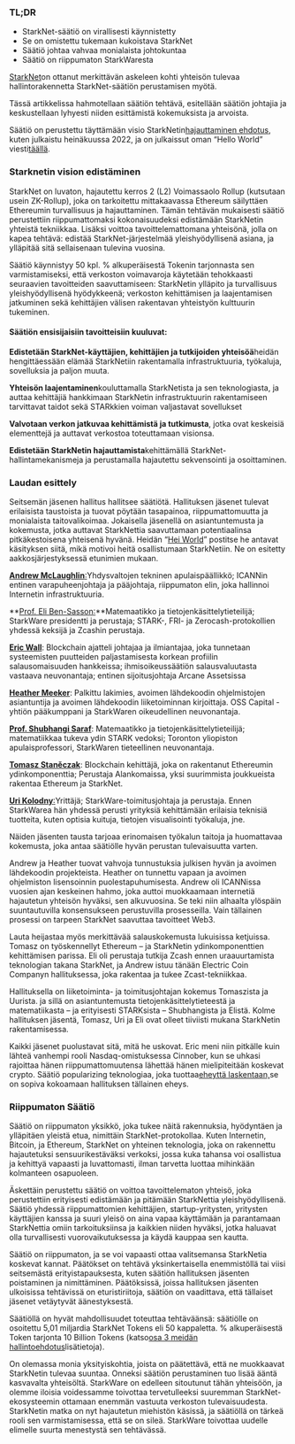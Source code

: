 ### TL;DR

* StarkNet-säätiö on virallisesti käynnistetty
* Se on omistettu tukemaan kukoistava StarkNet
* Säätiö johtaa vahvaa monialaista johtokuntaa
* Säätiö on riippumaton StarkWaresta

[StarkNet](https://starknet.io/)on ottanut merkittävän askeleen kohti yhteisön tulevaa hallintorakennetta StarkNet-säätiön perustamisen myötä.

Tässä artikkelissa hahmotellaan säätiön tehtävä, esitellään säätiön johtajia ja keskustellaan lyhyesti niiden esittämistä kokemuksista ja arvoista.

Säätiö on perustettu täyttämään visio StarkNetin[hajauttaminen ehdotus](https://medium.com/starkware/part-1-starknet-sovereignty-a-decentralization-proposal-bca3e98a01ef), kuten julkaistu heinäkuussa 2022, ja on julkaissut oman “Hello World” viesti[täällä](https://medium.com/@StarkNet_Foundation/7bd55d5dbc59).

### Starknetin vision edistäminen

StarkNet on luvaton, hajautettu kerros 2 (L2) Voimassaolo Rollup (kutsutaan usein ZK-Rollup), joka on tarkoitettu mittakaavassa Ethereum säilyttäen Ethereumin turvallisuus ja hajauttaminen. Tämän tehtävän mukaisesti säätiö perustettiin riippumattomaksi kokonaisuudeksi edistämään StarkNetin yhteistä tekniikkaa. Lisäksi voittoa tavoittelemattomana yhteisönä, jolla on kapea tehtävä: edistää StarkNet-järjestelmää yleishyödyllisenä asiana, ja ylläpitää sitä sellaisenaan tulevina vuosina.

Säätiö käynnistyy 50 kpl. % alkuperäisestä Tokenin tarjonnasta sen varmistamiseksi, että verkoston voimavaroja käytetään tehokkaasti seuraavien tavoitteiden saavuttamiseen: StarkNetin ylläpito ja turvallisuus yleishyödyllisenä hyödykkeenä; verkoston kehittämisen ja laajentamisen jatkuminen sekä kehittäjien välisen rakentavan yhteistyön kulttuurin tukeminen.

#### **Säätiön ensisijaisiin tavoitteisiin kuuluvat:**

**Edistetään StarkNet-käyttäjien, kehittäjien ja tutkijoiden yhteisöä**heidän hengittäessään elämää StarkNetiin rakentamalla infrastruktuuria, työkaluja, sovelluksia ja paljon muuta.

**Yhteisön laajentaminen**kouluttamalla StarkNetista ja sen teknologiasta, ja auttaa kehittäjiä hankkimaan StarkNetin infrastruktuurin rakentamiseen tarvittavat taidot sekä STARkkien voiman valjastavat sovellukset

**Valvotaan verkon jatkuvaa kehittämistä ja tutkimusta**, jotka ovat keskeisiä elementtejä ja auttavat verkostoa toteuttamaan visionsa.

**Edistetään StarkNetin hajauttamista**kehittämällä StarkNet-hallintamekanismeja ja perustamalla hajautettu sekvensointi ja osoittaminen.

### **Laudan esittely**

Seitsemän jäsenen hallitus hallitsee säätiötä. Hallituksen jäsenet tulevat erilaisista taustoista ja tuovat pöytään tasapainoa, riippumattomuutta ja monialaista taitovalikoimaa. Jokaisella jäsenellä on asiantuntemusta ja kokemusta, jotka auttavat StarkNettia saavuttamaan potentiaalinsa pitkäkestoisena yhteisenä hyvänä. Heidän “[Hei World](https://medium.com/@StarkNet_Foundation/7bd55d5dbc59)” postitse he antavat käsityksen siitä, mikä motivoi heitä osallistumaan StarkNetiin. Ne on esitetty aakkosjärjestyksessä etunimien mukaan.

[**Andrew McLaughlin**:](https://andrew.mclaughl.in/about-me)Yhdysvaltojen tekninen apulaispäällikkö; ICANNin entinen varapuheenjohtaja ja pääjohtaja, riippumaton elin, joka hallinnoi Internetin infrastruktuuria.

**[Prof. Eli Ben-Sasson:](https://starkware.co/media-kit/?founder=Eli#founders)**Matemaatikko ja tietojenkäsittelytieteilijä; StarkWare presidentti ja perustaja; STARK-, FRI- ja Zerocash-protokollien yhdessä keksijä ja Zcashin perustaja.

**[Eric Wall](https://en.wikipedia.org/wiki/Eric_Wall_(researcher))**: Blockchain ajatteli johtajaa ja ilmiantajaa, joka tunnetaan systeemisten puutteiden paljastamisesta korkean profiilin salausomaisuuden hankkeissa; ihmisoikeussäätiön salausvaluutasta vastaava neuvonantaja; entinen sijoitusjohtaja Arcane Assetsissa

**[Heather Meeker](https://www.techlawpartners.com/heather)**: Palkittu lakimies, avoimen lähdekoodin ohjelmistojen asiantuntija ja avoimen lähdekoodin liiketoiminnan kirjoittaja. OSS Capital -yhtiön pääkumppani ja StarkWaren oikeudellinen neuvonantaja.

**[Prof. Shubhangi Saraf](https://www.math.toronto.edu/ssaraf/)**: Matemaatikko ja tietojenkäsittelytieteilijä; matematiikkaa tukeva ydin STARK vedoksi; Toronton yliopiston apulaisprofessori, StarkWaren tieteellinen neuvonantaja.

**[Tomasz Staněczak](https://www.linkedin.com/in/tomaszkajetanstanczak/?originalSubdomain=uk)**: Blockchain kehittäjä, joka on rakentanut Ethereumin ydinkomponenttia; Perustaja Alankomaissa, yksi suurimmista joukkueista rakentaa Ethereum ja StarkNet.

[**Uri Kolodny**:](https://starkware.co/media-kit/?founder=Uri#founders)Yrittäjä; StarkWare-toimitusjohtaja ja perustaja. Ennen StarkWarea hän yhdessä perusti yrityksiä kehittämään erilaisia teknisiä tuotteita, kuten optisia kuituja, tietojen visualisointi työkaluja, jne.

Näiden jäsenten tausta tarjoaa erinomaisen työkalun taitoja ja huomattavaa kokemusta, joka antaa säätiölle hyvän perustan tulevaisuutta varten.

Andrew ja Heather tuovat vahvoja tunnustuksia julkisen hyvän ja avoimen lähdekoodin projekteista. Heather on tunnettu vapaan ja avoimen ohjelmiston lisensoinnin puolestapuhumisesta. Andrew oli ICANNissa vuosien ajan keskeinen hahmo, joka auttoi muokkaamaan internetiä hajautetun yhteisön hyväksi, sen alkuvuosina. Se teki niin alhaalta ylöspäin suuntautuvilla konsensukseen perustuvilla prosesseilla. Vain tällainen prosessi on tarpeen StarkNet saavuttaa tavoitteet Web3.

Lauta heijastaa myös merkittävää salauskokemusta lukuisissa ketjuissa. Tomasz on työskennellyt Ethereum – ja StarkNetin ydinkomponenttien kehittämisen parissa. Eli oli perustaja tutkija Zcash ennen uraauurtamista teknologian takana StarkNet, ja Andrew istuu tänään Electric Coin Companyn hallituksessa, joka rakentaa ja tukee Zcast-tekniikkaa.

Hallituksella on liiketoiminta- ja toimitusjohtajan kokemus Tomaszista ja Uurista. ja sillä on asiantuntemusta tietojenkäsittelytieteestä ja matematiikasta – ja erityisesti STARKsista – Shubhangista ja Elistä. Kolme hallituksen jäsentä, Tomasz, Uri ja Eli ovat olleet tiiviisti mukana StarkNetin rakentamisessa.

Kaikki jäsenet puolustavat sitä, mitä he uskovat. Eric meni niin pitkälle kuin lähteä vanhempi rooli Nasdaq-omistuksessa Cinnober, kun se uhkasi rajoittaa hänen riippumattomuutensa lähettää hänen mielipiteitään koskevat crypto. Säätiö popularizing teknologiaa, joka tuottaa[eheyttä laskentaan,](https://medium.com/starkware/extreme-integrity-in-decentralized-world-9e66cdf24d8b)se on sopiva kokoamaan hallituksen tällainen eheys.

### **Riippumaton Säätiö**

Säätiö on riippumaton yksikkö, joka tukee näitä rakennuksia, hyödyntäen ja ylläpitäen yleistä etua, nimittäin StarkNet-protokollaa. Kuten Internetin, Bitcoin, ja Ethereum, StarkNet on yhteinen teknologia, joka on rakennettu hajautetuksi sensuurikestäväksi verkoksi, jossa kuka tahansa voi osallistua ja kehittyä vapaasti ja luvattomasti, ilman tarvetta luottaa mihinkään kolmanteen osapuoleen.

Äskettäin perustettu säätiö on voittoa tavoittelematon yhteisö, joka perustettiin erityisesti edistämään ja pitämään StarkNettia yleishyödyllisenä. Säätiö yhdessä riippumattomien kehittäjien, startup-yritysten, yritysten käyttäjien kanssa ja suuri yleisö on aina vapaa käyttämään ja parantamaan StarkNettia omiin tarkoituksiinsa ja kaikkien niiden hyväksi, jotka haluavat olla turvallisesti vuorovaikutuksessa ja käydä kauppaa sen kautta.

Säätiö on riippumaton, ja se voi vapaasti ottaa valitsemansa StarkNetia koskevat kannat. Päätökset on tehtävä yksinkertaisella enemmistöllä tai viisi seitsemästä erityistapauksesta, kuten säätiön hallituksen jäsenten poistaminen ja nimittäminen. Päätöksissä, joissa hallituksen jäsenten ulkoisissa tehtävissä on eturistiriitoja, säätiön on vaadittava, että tällaiset jäsenet vetäytyvät äänestyksestä.

Säätiöllä on hyvät mahdollisuudet toteuttaa tehtäväänsä: säätiölle on osoitettu 5,01 miljardia StarkNet Tokens eli 50 kappaletta. % alkuperäisestä Token tarjonta 10 Billion Tokens (katso[osa 3 meidän hallintoehdotus](https://medium.com/starkware/part-3-starknet-token-design-5cc17af066c6)lisätietoja).

On olemassa monia yksityiskohtia, joista on päätettävä, että ne muokkaavat StarkNetin tulevaa suuntaa. Onneksi säätiön perustaminen tuo lisää ääntä kasvavalta yhteisöltä. StarkWare on edelleen sitoutunut tähän yhteisöön, ja olemme iloisia voidessamme toivottaa tervetulleeksi suuremman StarkNet-ekosysteemin ottamaan enemmän vastuuta verkoston tulevaisuudesta. StarkNetin matka on nyt hajautetun miehistön käsissä, ja säätiöllä on tärkeä rooli sen varmistamisessa, että se on sileä. StarkWare toivottaa uudelle elimelle suurta menestystä sen tehtävässä.